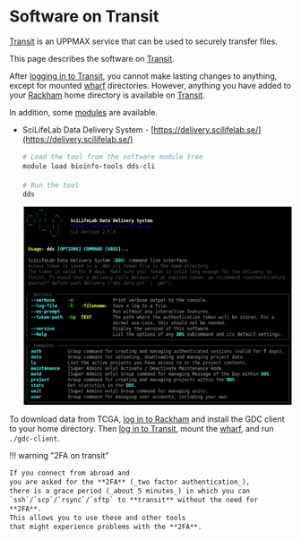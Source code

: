 # Software on Transit

[Transit](../cluster_guides/transit.md)
is an UPPMAX service that can be used to securely transfer files.

This page describes the software on [Transit](../cluster_guides/transit.md).

After [logging in to Transit](../cluster_guides/login_transit.md),
you cannot make lasting changes to anything,
except for mounted [wharf](../cluster_guides/wharf.md) directories.
However, anything you have added to your [Rackham](../cluster_guides/rackham.md) home directory
is available on [Transit](../cluster_guides/transit.md).

In addition, some [modules](../cluster_guides/modules.md) are available.

- SciLifeLab Data Delivery System - [https://delivery.scilifelab.se/](https://delivery.scilifelab.se/)

  ```bash
  # Load the tool from the software module tree
  module load bioinfo-tools dds-cli

  # Run the tool
  dds
  ```

  ![dds-cli](../img/dds-cli.png)

To download data from TCGA,
[log in to Rackham](../getting_started/login_rackham.md)
and install the GDC client to your home directory.
Then [log in to Transit](../cluster_guides/login_transit.md),
mount the [wharf](../cluster_guides/wharf.md),
and run `./gdc-client`.

!!! warning "2FA on transit"

    If you connect from abroad and
    you are asked for the **2FA** (_two factor authentication_),
    there is a grace period (_about 5 minutes_) in which you can
    `ssh`/`scp`/`rsync`/`sftp` to **transit** without the need for **2FA**.
    This allows you to use these and other tools
    that might experience problems with the **2FA**.
